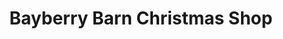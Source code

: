 ---
title: "Bayberry Barn Christmas Shop"
url: /no-sutton/bayberry-barn-christmas-shop/
shop: gift
---